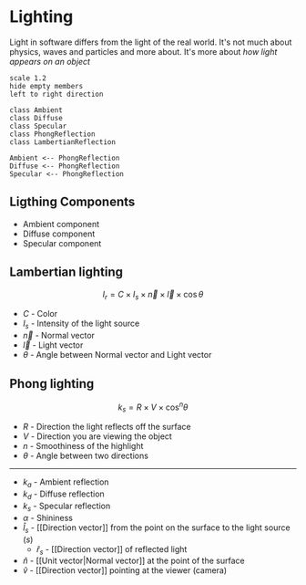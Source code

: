 # Lighting

Light in software differs from the light of the real world. It's not much about physics, waves and particles and more about. It's more about _how light appears on an object_

```plantuml
scale 1.2
hide empty members
left to right direction

class Ambient
class Diffuse
class Specular
class PhongReflection
class LambertianReflection

Ambient <-- PhongReflection
Diffuse <-- PhongReflection
Specular <-- PhongReflection
```

## Ligthing Components

- Ambient component
- Diffuse component
- Specular component

## Lambertian lighting

$$
I_r = C \times I_s \times \vec{n} \times \vec{l} \times \cos{\theta}
$$

- $C$ - Color
- $I_s$ - Intensity of the light source
- $\vec{n}$ - Normal vector
- $\vec{l}$ - Light vector
- $\theta$ - Angle between Normal vector and Light vector

## Phong lighting

$$
k_s = R \times V \times \cos^n\theta
$$

- $R$ - Direction the light reflects off the surface
- $V$ - Direction you are viewing the object
- $n$ - Smoothiness of the highlight
- $\theta$ - Angle between two directions

---

- $k_a$ - Ambient reflection
- $k_d$ - Diffuse reflection
- $k_s$ - Specular reflection
- $\alpha$ - Shininess
- $\hat{l}_s$ - [[Direction vector]] from the point on the surface to the light source ($s$)
	- $\hat{r}_s$ - [[Direction vector]] of reflected light 
- $\hat{n}$ - [[Unit vector|Normal vector]] at the point of the surface
- $\hat{v}$ - [[Direction vector]] pointing at the viewer (camera)



<!--
- Lights
	- [[Lights & Shadows]]
	- [[Color]]

- [[Bidirectional reflectance distribution function]]

-->